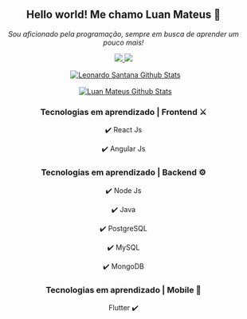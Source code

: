  <div align='center'>
 <h2 align='center'>Hello world! Me chamo Luan Mateus 🚀</h2>
  
 <i align='center'>Sou aficionado pela programação, sempre em busca de aprender um pouco mais!</i> 
 </div>
 
 <p align='center'>
 <a
    href="https://www.linkedin.com/in/luan-mateus-0246871a7/" 
    alt="LinkedIn"
    target="blank">
  <img src="https://img.shields.io/badge/-LinkedIn-664FB5?style=flat&logo=Linkedin&logoColor=white" />
  </a>
<a
    href="https://github.com/LuannMateus"
    alt="GitHub"
    target="blank">
 <img src="https://img.shields.io/badge/-GitHub-664FB5?style=flat&logo=Github&logoColor=white" /></a>
 </p> 

 <p align="center">
  &nbsp;
  <a href="https://github.com/LuannMateus">
 <img align="center" src="https://github-readme-stats.anuraghazra1.vercel.app/api?username=LuannMateus&show_icons=true&theme=dracula&line_height=27&text_color=664FB5&icon_color=ffffff" alt="Leonardo Santana Github Stats"/>
  </a>

 <p align="center">
  &nbsp;
  <a href="https://github.com/LuannMateus">
 <img align="center" src="https://github-readme-stats.vercel.app/api/top-langs/?username=LuannMateus&layout=compact" alt="Luan Mateus Github Stats"/>
  </a>

</p>
 

<div align='center'>
<h3> Tecnologias em aprendizado | Frontend ⚔️</h3>
</div>

<div align='center'>
  
✔️ React Js

✔️ Angular Js  
  
</div>

<div align='center'>
<h3>Tecnologias em aprendizado | Backend ⚙️</h3>
</div>

<div align='center'>
  
✔️ Node Js
  
✔️ Java

✔️ PostgreSQL 
  
✔️ MySQL
  
✔️ MongoDB 
</div>

<div align='center'>
  
<h3>Tecnologias em aprendizado | Mobile 📱</h3>
  
</div>
<div align='center'>
  
Flutter ✔️ 
  
</div>






<!--
**LuannMateus/LuannMateus** is a ✨ _special_ ✨ repository because its `README.md` (this file) appears on your GitHub profile.

Here are some ideas to get you started:

- 🔭 I’m currently working on ...
- 🌱 I’m currently learning ...
- 👯 I’m looking to collaborate on ...
- 🤔 I’m looking for help with ...
- 💬 Ask me about ...
- 📫 How to reach me: ...
- 😄 Pronouns: ...
- ⚡ Fun fact: ...
-->
